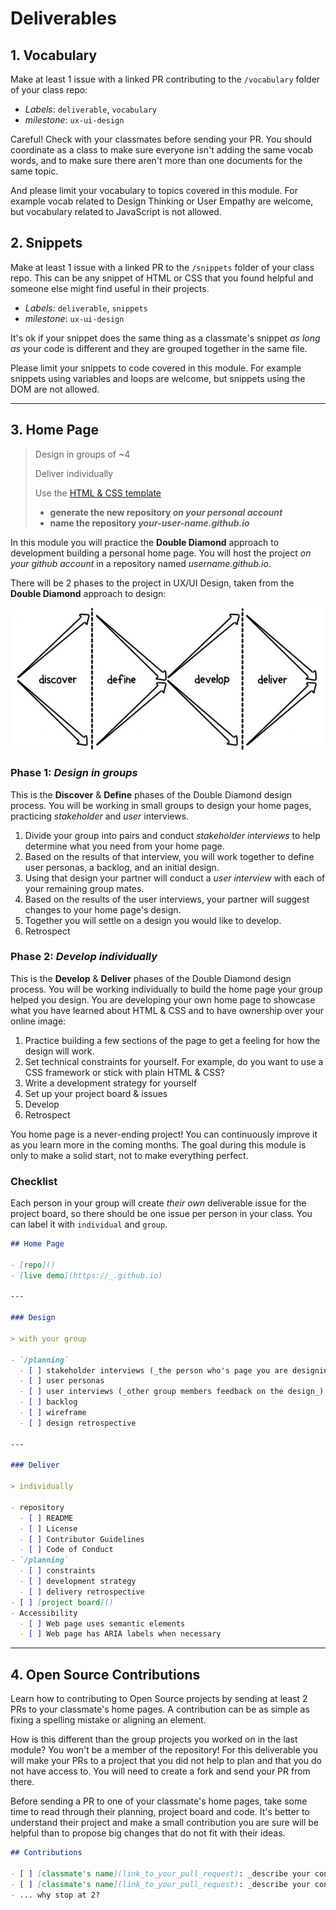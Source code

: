 # Deliverables

## 1. Vocabulary

Make at least 1 issue with a linked PR contributing to the `/vocabulary` folder of your class repo:

- _Labels_: `deliverable`, `vocabulary`
- _milestone_: `ux-ui-design`

Careful! Check with your classmates before sending your PR. You should coordinate as a class to make sure everyone isn't adding the same vocab words, and to make sure there aren't more than one documents for the same topic.

And please limit your vocabulary to topics covered in this module. For example vocab related to Design Thinking or User Empathy are welcome, but vocabulary related to JavaScript is not allowed.

## 2. Snippets

Make at least 1 issue with a linked PR to the `/snippets` folder of your class repo. This can be any snippet of HTML or CSS that you found helpful and someone else might find useful in their projects.

- _Labels_: `deliverable`, `snippets`
- _milestone_: `ux-ui-design`

It's ok if your snippet does the same thing as a classmate's snippet _as long as_ your code is different and they are grouped together in the same file.

Please limit your snippets to code covered in this module. For example snippets using variables and loops are welcome, but snippets using the DOM are not allowed.

---

## 3. Home Page

> Design in groups of ~4
>
> Deliver individually
>
> Use the [HTML & CSS template](https://github.com/HackYourFutureBelgium/template-html-css)
>
> - **generate the new repository _on your personal account_**
> - **name the repository _your-user-name.github.io_**

In this module you will practice the **Double Diamond** approach to development building a personal home page. You will host the project _on your github account_ in a repository named _username.github.io_.

There will be 2 phases to the project in UX/UI Design, taken from the **Double Diamond** approach to design:

![double diamond](./assets/double-diamond.jpg)

### Phase 1: _Design in groups_

This is the **Discover** & **Define** phases of the Double Diamond design process. You will be working in small groups to design your home pages, practicing _stakeholder_ and _user_ interviews.

1. Divide your group into pairs and conduct _stakeholder interviews_ to help determine what you need from your home page.
2. Based on the results of that interview, you will work together to define user personas, a backlog, and an initial design.
3. Using that design your partner will conduct a _user interview_ with each of your remaining group mates.
4. Based on the results of the user interviews, your partner will suggest changes to your home page's design.
5. Together you will settle on a design you would like to develop.
6. Retrospect

### Phase 2: _Develop individually_

This is the **Develop** & **Deliver** phases of the Double Diamond design process. You will be working individually to build the home page your group helped you design. You are developing your own home page to showcase what you have learned about HTML & CSS and to have ownership over your online image:

1. Practice building a few sections of the page to get a feeling for how the design will work.
2. Set technical constraints for yourself. For example, do you want to use a CSS framework or stick with plain HTML & CSS?
3. Write a development strategy for yourself
4. Set up your project board & issues
5. Develop
6. Retrospect

You home page is a never-ending project! You can continuously improve it as you learn more in the coming months. The goal during this module is only to make a solid start, not to make everything perfect.

### Checklist

Each person in your group will create _their own_ deliverable issue for the project board, so there should be one issue per person in your class. You can label it with `individual` and `group`.

```markdown
## Home Page

- [repo]()
- [live demo](https://_.github.io)

---

### Design

> with your group

- `/planning`
  - [ ] stakeholder interviews (_the person who's page you are designing_)
  - [ ] user personas
  - [ ] user interviews (_other group members feedback on the design_)
  - [ ] backlog
  - [ ] wireframe
  - [ ] design retrospective

---

### Deliver

> individually

- repository
  - [ ] README
  - [ ] License
  - [ ] Contributor Guidelines
  - [ ] Code of Conduct
- `/planning`
  - [ ] constraints
  - [ ] development strategy
  - [ ] delivery retrospective
- [ ] [project board]()
- Accessibility
  - [ ] Web page uses semantic elements
  - [ ] Web page has ARIA labels when necessary
```

---

## 4. Open Source Contributions

Learn how to contributing to Open Source projects by sending at least 2 PRs to your classmate's home pages. A contribution can be as simple as fixing a spelling mistake or aligning an element.

How is this different than the group projects you worked on in the last module? You won't be a member of the repository! For this deliverable you will make your PRs to a project that you did not help to plan and that you do not have access to. You will need to create a fork and send your PR from there.

Before sending a PR to one of your classmate's home pages, take some time to read through their planning, project board and code. It's better to understand their project and make a small contribution you are sure will be helpful than to propose big changes that do not fit with their ideas.

```markdown
## Contributions

- [ ] [classmate's name](link_to_your_pull_request): _describe your contribution_
- [ ] [classmate's name](link_to_your_pull_request): _describe your contribution_
- ... why stop at 2?
```
